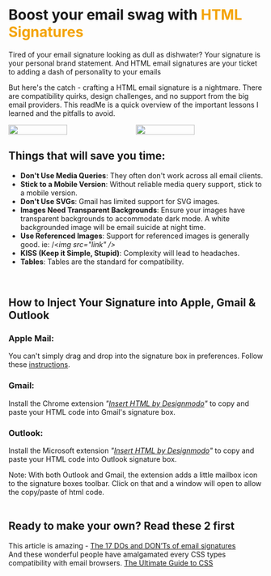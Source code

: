 
#  Boost your email swag with <span style="color: #f4a301;">HTML  Signatures</span>

Tired of your email signature looking as dull as dishwater?
 Your signature is your personal brand statement. And HTML email signatures are your ticket to adding a dash of personality to your emails

But here's the catch - crafting a HTML email signature is a nightmare. There are compatibility quirks, design challenges, and no support from the big email providers. This readMe is a quick overview of the important lessons I learned and the pitfalls to avoid. 

<div style="display: flex; gap: 10px;">  <img src="https://res.cloudinary.com/dyneqi48f/image/upload/v1696125706/light-mode-signature_c50rry.png" alt="" width="48%" />  <img src="https://res.cloudinary.com/dyneqi48f/image/upload/v1696125706/dark-mode-signature_pidmq5.png" alt="" width="48%" />  </div>



## Things that will save you time:

- **Don't Use Media Queries**: They often don't work across all email clients.
- **Stick to a Mobile Version**: Without reliable media query support, stick to a mobile version.
- **Don't Use SVGs**: Gmail has limited support for SVG images.
- **Images Need Transparent Backgrounds**: Ensure your images have transparent backgrounds to accommodate dark mode. A white backgrounded image will be email suicide at night time. 
- **Use Referenced Images**: Support for referenced images is generally good. ie: /<*img src="link" />* 
- **KISS (Keep it Simple, Stupid)**: Complexity will lead to headaches.
- **Tables**: Tables are the standard for compatibility.

<br>

## How to Inject Your Signature into Apple, Gmail & Outlook

### Apple Mail:
You can't simply drag and drop into the signature box in preferences. Follow these [instructions](https://www.hubspot.com/email-signature-generator/add-html-signature-mail-mac).

### Gmail: 
Install the Chrome extension *"[Insert HTML by Designmodo](https://chrome.google.com/webstore/detail/insert-html-by-designmodo/bcflbfdlpegakpncdgmejelcolhmfkjh)"* to copy and paste your HTML code into Gmail's signature box.

### Outlook: 
Install the Microsoft extension *"[Insert HTML by Designmodo](https://appsource.microsoft.com/en-us/product/office/wa200002918?tab=overview)"* to copy and paste your HTML code into Outlook signature box.


Note: With both Outlook and Gmail, the extension adds a little mailbox icon to the signature boxes toolbar. Click on that and a window will open to allow the copy/paste of html code. 
<br> <br> 
## Ready to make your own? Read these 2 first 
This article is amazing - [The 17 DOs and DON’Ts of email signatures](https://exclaimer.com/email-signature-handbook/the-17-email-signature-dos-and-donts/) 
<br> 
And these wonderful people have amalgamated every CSS types compatibility with email browsers.  [The Ultimate Guide to CSS](https://exclaimer.com/email-signature-handbook/using-the-right-email-signature-size/) 
